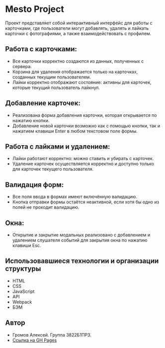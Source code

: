 # Mesto Project
Проект представляет собой интерактивный интерфейс для работы с карточками, где пользователи могут добавлять, удалять и лайкать карточки с фотографиями, а также взаимодействовать с профилем. 

## Работа с карточками:

- Все карточки корректно создаются из данных, полученных с сервера.  
- Корзина для удаления отображается только на карточках, созданных текущим пользователем.  
- Лайки корректно отображают состояние: активны для карточек, которые текущий пользователь лайкнул.

## Добавление карточек:

- Реализована форма добавления карточки, которая открывается по нажатию кнопки.  
- Добавление новой карточки возможно как с помощью кнопки, так и нажатием клавиши Enter в любом текстовом поле формы.
  
## Работа с лайками и удалением:

- Лайки работают корректно: можно ставить и убирать с карточек.  
- Удаление карточек осуществляется корректно и доступно только для карточек текущего пользователя.
    
## Валидация форм:

- Все поля ввода в формах имеют включённую валидацию.  
- Кнопка отправки формы остаётся неактивной, если хотя бы одно из полей не проходит валидацию.
   
## Окна:

- Открытие и закрытие модальных реализовано с добавлением и удалением слушателя событий для закрытия окна по нажатию клавиши Esc.

## Использовавшиеся технологии и организации структуры

- HTML
- CSS
- JavaScript
- API
- Webpack
- БЭМ

## Автор
- Громов Алексей. Группа 3822Б1ПР3.
- [Ссылка на GH Pages](https://dsfknight.github.io/project-mesto/)
